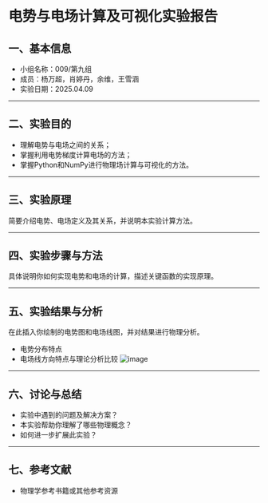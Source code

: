 # 电势与电场计算及可视化实验报告

## 一、基本信息

- 小组名称：009/第九组
- 成员：杨万超，肖婷丹，余维，王雪涵
- 实验日期：2025.04.09


---

## 二、实验目的

- 理解电势与电场之间的关系；
- 掌握利用电势梯度计算电场的方法；
- 掌握Python和NumPy进行物理场计算与可视化的方法。

---

## 三、实验原理

简要介绍电势、电场定义及其关系，并说明本实验计算方法。

---

## 四、实验步骤与方法

具体说明你如何实现电势和电场的计算，描述关键函数的实现原理。

---

## 五、实验结果与分析

在此插入你绘制的电势图和电场线图，并对结果进行物理分析。

- 电势分布特点
- 电场线方向特点与理论分析比较
![image](https://github.com/user-attachments/assets/55762e36-5366-45cc-8cc0-722b49b0ecf1)

---

## 六、讨论与总结

- 实验中遇到的问题及解决方案？
- 本实验帮助你理解了哪些物理概念？
- 如何进一步扩展此实验？

---

## 七、参考文献

- 物理学参考书籍或其他参考资源
